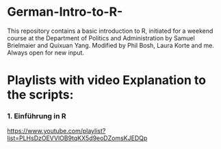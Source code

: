 # German-Intro-to-R-
This repository contains a basic introduction to R, initiated for a weekend course at the Department of Politics and Administration by Samuel Brielmaier and Quixuan Yang. Modified by Phil Bosh, Laura Korte and me. Always open for new input. 

# Playlists with video Explanation to the scripts:

### 1. Einführung in R
https://www.youtube.com/playlist?list=PLHsDzOEVVlOB9tqKX5d9eoDZomsKJEDQp
